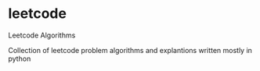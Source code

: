 # leetcode
Leetcode Algorithms

Collection of leetcode problem algorithms and explantions written mostly in python
